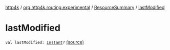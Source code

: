 [http4k](../../index.md) / [org.http4k.routing.experimental](../index.md) / [ResourceSummary](index.md) / [lastModified](./last-modified.md)

# lastModified

`val lastModified: `[`Instant`](https://docs.oracle.com/javase/9/docs/api/java/time/Instant.html)`?` [(source)](https://github.com/http4k/http4k/blob/master/http4k-incubator/src/main/kotlin/org/http4k/routing/experimental/ResourceSummary.kt#L5)